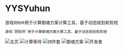 # YYSYuhun
游戏`阴阳师`用于计算御魂方案计算工具，基于动态规划和剪枝

```diff
游戏`阴阳师`用于计算御魂方案计算工具，基于动态规划和剪枝
```
![主页](https://github.com/nzaocan/YYSYuhun/blob/master/ScreenShot/mainpage.png)
![计算等待](https://github.com/nzaocan/YYSYuhun/blob/master/ScreenShot/process.png)
![四件套](https://github.com/nzaocan/YYSYuhun/blob/master/ScreenShot/sj.png)
![御魂方案](https://github.com/nzaocan/YYSYuhun/blob/master/ScreenShot/fa.png)
![开发者](https://github.com/nzaocan/YYSYuhun/blob/master/ScreenShot/aboutme.png)
